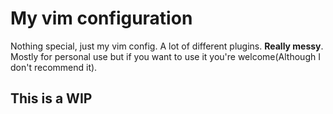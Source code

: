 # My vim configuration

Nothing special, just my vim config. A lot of different plugins. **Really messy**.
Mostly for personal use but if you want to use it you're welcome(Although I don't recommend it).

## This is a WIP
